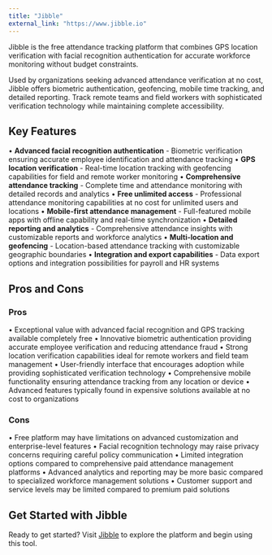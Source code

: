 ```yaml
---
title: "Jibble"
external_link: "https://www.jibble.io"
---
```

Jibble is the free attendance tracking platform that combines GPS location verification with facial recognition authentication for accurate workforce monitoring without budget constraints.

Used by organizations seeking advanced attendance verification at no cost, Jibble offers biometric authentication, geofencing, mobile time tracking, and detailed reporting. Track remote teams and field workers with sophisticated verification technology while maintaining complete accessibility.

## Key Features

• **Advanced facial recognition authentication** - Biometric verification ensuring accurate employee identification and attendance tracking
• **GPS location verification** - Real-time location tracking with geofencing capabilities for field and remote worker monitoring
• **Comprehensive attendance tracking** - Complete time and attendance monitoring with detailed records and analytics
• **Free unlimited access** - Professional attendance monitoring capabilities at no cost for unlimited users and locations
• **Mobile-first attendance management** - Full-featured mobile apps with offline capability and real-time synchronization
• **Detailed reporting and analytics** - Comprehensive attendance insights with customizable reports and workforce analytics
• **Multi-location and geofencing** - Location-based attendance tracking with customizable geographic boundaries
• **Integration and export capabilities** - Data export options and integration possibilities for payroll and HR systems

## Pros and Cons

### Pros
• Exceptional value with advanced facial recognition and GPS tracking available completely free
• Innovative biometric authentication providing accurate employee verification and reducing attendance fraud
• Strong location verification capabilities ideal for remote workers and field team management
• User-friendly interface that encourages adoption while providing sophisticated verification technology
• Comprehensive mobile functionality ensuring attendance tracking from any location or device
• Advanced features typically found in expensive solutions available at no cost to organizations

### Cons
• Free platform may have limitations on advanced customization and enterprise-level features
• Facial recognition technology may raise privacy concerns requiring careful policy communication
• Limited integration options compared to comprehensive paid attendance management platforms
• Advanced analytics and reporting may be more basic compared to specialized workforce management solutions
• Customer support and service levels may be limited compared to premium paid solutions
## Get Started with Jibble

Ready to get started? Visit [Jibble](https://jibble.com) to explore the platform and begin using this tool.
